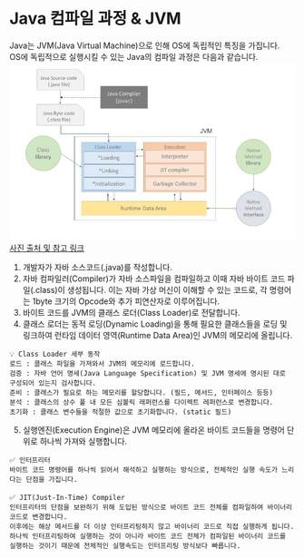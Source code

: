 # Java 컴파일 과정 & JVM

Java는 JVM(Java Virtual Machine)으로 인해 OS에 독립적인 특징을 가집니다.<br>
OS에 독립적으로 실행시킬 수 있는 Java의 컴파일 과정은 다음과 같습니다. <br>
<img src="./img/java compile.png" width="650"><br>
[사진 출처 및 참고 링크](http://asfirstalways.tistory.com/158)

1. 개발자가 자바 소스코드(.java)를 작성합니다.
2. 자바 컴파일러(Compiler)가 자바 소스파일을 컴파일하고 이때 자바 바이트 코드 파일(.class)이 생성됩니다. 이는 자바 가상 머신이 이해할 수 있는 코드로, 각 명령어는 1byte 크기의 Opcode와 추가 피연산자로 이루어집니다.
3. 바이트 코드를 JVM의 클래스 로더(Class Loader)로 전달합니다.
4. 클래스 로더는 동적 로딩(Dynamic Loading)을 통해 필요한 클래스들을 로딩 및 링크하여 런타임 데이터 영역(Runtime Data Area)인 JVM의 메모리에 올립니다.

```
💡 Class Loader 세부 동작
로드 : 클래스 파일을 가져와서 JVM의 메모리에 로드합니다.
검증 : 자바 언어 명세(Java Language Specification) 및 JVM 명세에 명시된 대로 구성되어 있는지 검사합니다.
준비 : 클래스가 필요로 하는 메모리를 할당합니다. (필드, 메서드, 인터페이스 등등)
분석 : 클래스의 상수 풀 내 모든 심볼릭 레퍼런스를 다이렉트 레퍼런스로 변경합니다.
초기화 : 클래스 변수들을 적절한 값으로 초기화합니다. (static 필드)
```

5. 실행엔진(Execution Engine)은 JVM 메모리에 올라온 바이트 코드들을 명령어 단위로 하나씩 가져와 실행합니다.

```
✅ 인터프리터
바이트 코드 명령어를 하나씩 읽어서 해석하고 실행하는 방식으로, 전체적인 실행 속도가 느리다는 단점을 가집니다.

✅ JIT(Just-In-Time) Compiler
인터프리터의 단점을 보완하기 위해 도입된 방식으로 바이트 코드 전체를 컴파일하여 바이너리 코드로 변경합니다.
이후에는 해상 메서드를 더 이상 인터프리팅하지 않고 바이너리 코드로 직접 실행하게 됩니다.
하나씩 인터프리팅하여 실행하는 것이 아니라 바이트 코드 전체가 컴파일된 바이너리 코드를 실행하는 것이기 때문에 전체적인 실행속도는 인터프리팅 방식보다 빠릅니다.
```
